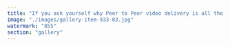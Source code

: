 ```yaml
---
title: "If you ask yourself why Peer to Peer video delivery is all the hype right now... This...<br /><br />One single European customer, a video platform on a monday night, 55 Gbps delivery, 90% peer to peer offload, only 5Gbps from your CDN. On top of improving quality, you just drastically reduced your delivery cost per user. <br /><br />Ping me if you want more details !"
image: "./images/gallery-item-933-03.jpg"
watermark: "855"
section: "gallery"
---
```

